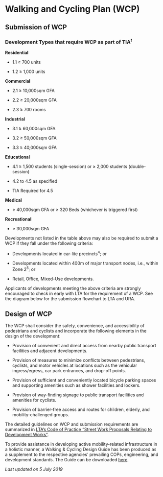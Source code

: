 # Walking and Cycling Plan (WCP)

## Submission of WCP

### Development Types that require WCP as part of TIA<sup>1</sup>

**Residential**
- 1.1 ≥ 700 units
- 1.2 ≥ 1,000 units

**Commercial**
- 2.1 ≥ 10,000sqm GFA
- 2.2 ≥ 20,000sqm GFA
- 2.3 ≥ 700 rooms

**Industrial**
- 3.1 ≥ 60,000sqm GFA
- 3.2 ≥ 50,000sqm GFA
- 3.3 ≥ 40,000sqm GFA

**Educational**
- 4.1 ≥ 1,500 students (single-session) or ≥ 2,000 students (double-session)
- 4.2 to 4.5 as specified
- TIA Required for 4.5

**Medical**
- ≥ 40,000sqm GFA or ≥ 320 Beds (whichever is triggered first)

**Recreational**
- ≥ 30,000sqm GFA

Developments not listed in the table above may also be required to submit a WCP if they fall under the following criteria:
- Developments located in car-lite precincts<sup>4</sup>; or
- Developments located within 400m of major transport nodes, i.e., within Zone 2<sup>5</sup>; or
- Retail, Office, Mixed-Use developments.

Applicants of developments meeting the above criteria are strongly encouraged to check in early with LTA for the requirement of a WCP. See the diagram below for the submission flowchart to LTA and URA.

## Design of WCP

The WCP shall consider the safety, convenience, and accessibility of pedestrians and cyclists and incorporate the following elements in the design of the development:
- Provision of convenient and direct access from nearby public transport facilities and adjacent developments.
- Provision of measures to minimize conflicts between pedestrians, cyclists, and motor vehicles at locations such as the vehicular ingress/egress, car park entrances, and drop-off points.
- Provision of sufficient and conveniently located bicycle parking spaces and supporting amenities such as shower facilities and lockers.
- Provision of way-finding signage to public transport facilities and amenities for cyclists.
- Provision of barrier-free access and routes for children, elderly, and mobility-challenged groups.

The detailed guidelines on WCP and submission requirements are summarized in [LTA’s Code of Practice “Street Work Proposals Relating to Development Works”](https://www.lta.gov.sg/content/ltaweb/en/industry-matters/development-and-building-and-construction-and-utility-works/street-proposals.html).

To provide assistance in developing active mobility-related infrastructure in a holistic manner, a Walking & Cycling Design Guide has been produced as a supplement to the respective agencies’ prevailing COPs, engineering, and development standards. The Guide can be downloaded [here](https://www.lta.gov.sg/content/ltaweb/en/walk-cycle-ride/WCP.html).

*Last updated on 5 July 2019*
